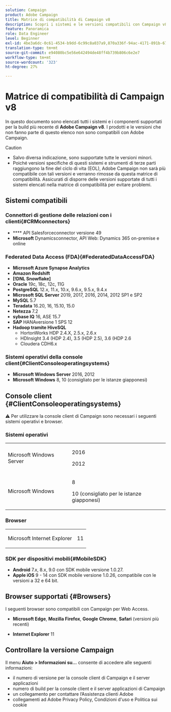 ```yaml
---
solution: Campaign
product: Adobe Campaign
title: Matrice di compatibilità di Campaign v8
description: Scopri i sistemi e le versioni compatibili con Campaign v8
feature: Panoramica
role: Data Engineer
level: Beginner
exl-id: 4be3a6dc-0c61-4534-b9dd-6c99c8a037a9,870a336f-94ac-4171-891b-67614feef6ef,bebdd930-c7f6-4629-a489-3c704b33f058,d493e613-eb61-43b1-9c6d-1bd881af0734
translation-type: tm+mt
source-git-commit: e94080bc5e56e642494de48ff4b739b806c6e2e7
workflow-type: tm+mt
source-wordcount: '323'
ht-degree: 27%

---
```


# Matrice di compatibilità di Campaign v8

In questo documento sono elencati tutti i sistemi e i componenti supportati per la build più recente di **Adobe Campaign v8**. I prodotti e le versioni che non fanno parte di questo elenco non sono compatibili con Adobe Campaign.

>[!CAUTION]
>
>* Salvo diversa indicazione, sono supportate tutte le versioni minori.
>* Poiché versioni specifiche di questi sistemi e strumenti di terze parti raggiungono la fine del ciclo di vita (EOL), Adobe Campaign non sarà più compatibile con tali versioni e verranno rimosse da questa matrice di compatibilità. Assicurati di disporre delle versioni supportate di tutti i sistemi elencati nella matrice di compatibilità per evitare problemi.


## Sistemi compatibili

### Connettori di gestione delle relazioni con i clienti{#CRMconnectors}

* **** API Salesforceconnector versione 49
* **Microsoft** Dynamicsconnector, API Web: Dynamics 365 on-premise e online

### Federated Data Access (FDA){#FederatedDataAccessFDA}

* **Microsoft Azure Synapse Analytics**
* **Amazon Redshift**
* **[!DNL Snowflake]**
* **Oracle** 19c, 18c, 12c, 11G
* **PostgreSQL** 12.x, 11.x, 10.x, 9.6.x, 9.5.x, 9.4.x
* **Microsoft SQL Server** 2019, 2017, 2016, 2014, 2012 SP1 e SP2
* **MySQL** 5.7
* **Teradata** 16.20, 16, 15.10, 15.0
* **Netezza** 7.2
* **sybase IQ** 16, ASE 15.7
* **SAP** HANAversione 1 SPS 12
* **Hadoop tramite HiveSQL**
   * HortonWorks HDP 2.4.X, 2.5.x, 2.6.x
   * HDInsight 3.4 (HDP 2.4), 3.5 (HDP 2.5), 3.6 (HDP 2.6
   * Cloudera CDH6.x

### Sistemi operativi della console client{#ClientConsoleoperatingsystems}

* **Microsoft Windows Server** 2016, 2012
* **Microsoft Windows** 8, 10 (consigliato per le istanze giapponesi)

## Console client {#ClientConsoleoperatingsystems}

:warning: Per utilizzare la console client di Campaign sono necessari i seguenti sistemi operativi e browser.

### Sistemi operativi

<table>
<tbody>
<tr>
<td>Microsoft Windows Server</td>
<td>
<p>2016</p>
<p>2012</p>
</td>
</tr>
<tr>
<td>Microsoft Windows</td>
<td>
<p>8</p>
<p>10 (consigliato per le istanze giapponesi)</p>
</td>
</tr>
</tbody>
</table>

### Browser

<table>
<tbody>
<tr>
<td>
<p>Microsoft Internet Explorer</p>
</td>
<td>
<p>11</p>
</td>
</tr>
</tbody>
</table>

### SDK per dispositivi mobili{#MobileSDK}

* **Android** 7.x, 8.x, 9.0 con SDK mobile versione 1.0.27.
* **Apple iOS** 9 - 14 con SDK mobile versione 1.0.26, compatibile con le versioni a 32 e 64 bit.

## Browser supportati {#Browsers}

I seguenti browser sono compatibili con Campaign per Web Access.

* **Microsoft Edge**,  **Mozilla Firefox**,  **Google Chrome**,  **Safari**  (versioni più recenti)

* **Internet Explorer** 11

## Controllare la versione Campaign

Il menu **Aiuto > Informazioni su...** consente di accedere alle seguenti informazioni:

* il numero di versione per la console client di Campaign e il server applicazioni
* numero di build per la console client e il server applicazioni di Campaign
* un collegamento per contattare l’Assistenza clienti Adobe
* collegamenti ad Adobe Privacy Policy, Condizioni d&#39;uso e Politica sui cookie
